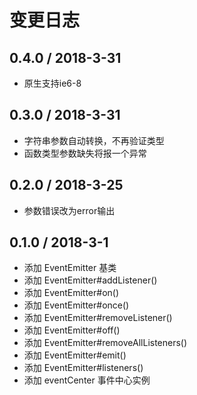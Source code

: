 # 变更日志

## 0.4.0 / 2018-3-31

- 原生支持ie6-8 

## 0.3.0 / 2018-3-31

- 字符串参数自动转换，不再验证类型
- 函数类型参数缺失将报一个异常

## 0.2.0 / 2018-3-25

- 参数错误改为error输出

## 0.1.0 / 2018-3-1

- 添加 EventEmitter 基类
- 添加 EventEmitter#addListener()
- 添加 EventEmitter#on()
- 添加 EventEmitter#once()
- 添加 EventEmitter#removeListener()
- 添加 EventEmitter#off()
- 添加 EventEmitter#removeAllListeners()
- 添加 EventEmitter#emit()
- 添加 EventEmitter#listeners()
- 添加 eventCenter 事件中心实例
